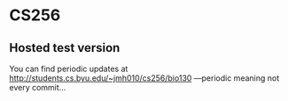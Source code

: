 # CS256

## Hosted test version

You can find periodic updates at http://students.cs.byu.edu/~jmh010/cs256/bio130 
&mdash;periodic meaning not every commit...
